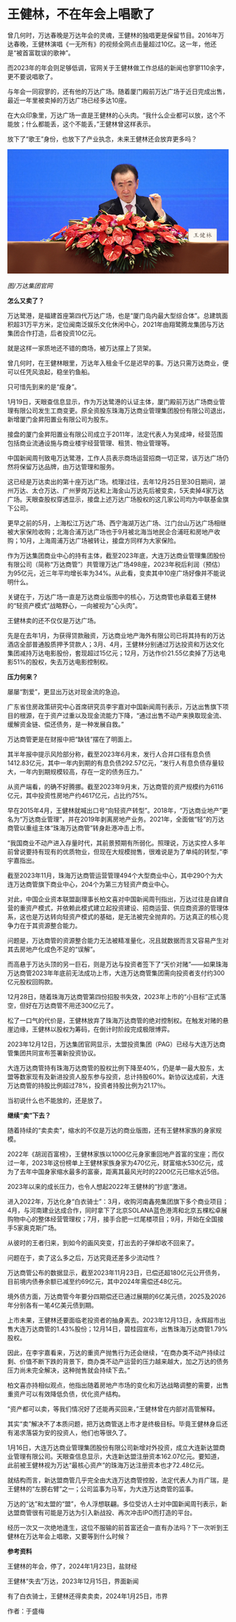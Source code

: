 # 王健林，不在年会上唱歌了

曾几何时，万达春晚是万达年会的灵魂，王健林的独唱更是保留节目。2016年万达春晚，王健林演唱《一无所有》的视频全网点击量超过10亿。这一年，他还是“被首富耽误的歌神”。

而2023年的年会则足够低调，官网关于王健林做工作总结的新闻也寥寥110余字，更不要说唱歌了。

与年会一同寂寥的，还有他的万达广场。随着厦门殿前万达广场于近日完成出售，最近一年里被卖掉的万达广场已经多达10座。

在大众印象里，万达广场一直是王健林的心头肉。“我什么企业都可以放，这个不能放；什么都能丢，这个不能丢，”王健林曾这样表示。

放下了“歌王”身份，也放下了产业执念，未来王健林还会放弃更多吗？

![c3c5e5e99b66f69ed4b2c3bafb6e62f1.jpg](https://raw.githubusercontent.com/qqhsx/qqnews_image/main/2024/01/27/王健林，不在年会上唱歌了/c3c5e5e99b66f69ed4b2c3bafb6e62f1.jpg)

_图/万达集团官网_

**怎么又卖了？**

万达鹭港，是福建首座第四代万达广场，也是“厦门岛内最大型综合体”。总建筑面积超31万平方米，定位闽南泛娱乐文化休闲中心，2021年由翔鹭腾龙集团与万达集团合作打造，后者投资10亿元。

就是这样一家质地还不错的商场，被万达摆上了货架。

曾几何时，在王健林眼里，万达年入租金千亿是迟早的事。万达只需万达商业，便可以任凭风浪起，稳坐钓鱼船。

只可惜先到来的是“瘦身”。

1月19日，天眼查信息显示，作为万达鹭港的认证主体，厦门殿前万达广场商业管理有限公司发生工商变更。原全资股东珠海万达商业管理集团股份有限公司退出，新增厦门金昇阳置业有限公司为股东。

接盘的厦门金昇阳置业有限公司成立于2011年，法定代表人为吴成坤，经营范围包括商业流通设施与商业楼宇经营管理、租赁、物业管理等。

中国新闻周刊致电万达鹭港，工作人员表示商场运营招商一切正常，该万达广场仍然将保留万达品牌，由万达管理和服务。

这已经是万达卖出的第十座万达广场。梳理过往，去年12月25日至30日期间，湖州万达、太仓万达、广州萝岗万达和上海金山万达先后被变卖，5天卖掉4家万达广场。天眼查股权穿透显示，接盘上述万达广场股权的这几家公司均为中联基金旗下公司。

更早之前的5月，上海松江万达广场、西宁海湖万达广场、江门台山万达广场相继被大家保险收购；北海合浦万达广场也于9月被北海当地民企合浦旺和房地产收购；10月，上海周浦万达广场被转让，接盘方同样为大家保险。

作为万达集团商业中心的持有主体，截至2023年底，大连万达商业管理集团股份有限公司（简称“万达商管”）共管理万达广场498座，2023年税后利润（预估）为95亿元，近三年平均增长率为34%。从此看，变卖其中10座广场好像并不能说明什么。

关键在于，万达广场一直是万达商业版图中的核心，万达商管也承载着王健林的“轻资产模式”战略野心，一向被视为“心头肉”。

王健林卖的还不仅仅是万达广场。

先是在去年1月，为获得贷款融资，万达商业地产海外有限公司已将其持有的万达酒店全部普通股质押予贷款人；3月、4月，王健林分别通过万达投资和万达文化集团减持万达电影股份，套现超过15亿元；12月，万达作价21.55亿卖掉了万达电影51%的股权，失去万达电影控制权。

**压力何来？**

屡屡“割爱”，更显出万达对现金流的急迫。

广东省住房政策研究中心首席研究员李宇嘉对中国新闻周刊表示，万达出售旗下项目的根源，在于资产过重以及现金流能力下降，“通过出售不动产来换取现金流、缓解资金链、偿还债务，是一种发展自救。”

万达商管更是在财报中把“缺钱”摆在了明面上。

其半年报中提示风险部分称，截至2023年6月末，发行人合并口径有息负债1412.83亿元，其中一年内到期的有息负债292.57亿元，“发行人有息负债存量较大，一年内到期规模较高，存在一定的债务压力。”

从资产端看，的确不好腾挪。截至2023年9月末，万达商管的资产规模约为6116亿元，其中投资性房地产约4617亿元，占比约75%。

早在2015年4月，王健林就喊出口号“向轻资产转型”。2018年，“万达商业地产”更名为“万达商业管理”，并在2019年剥离房地产业务。2021年，全面做“轻”的万达商管以重组主体“珠海万达商管”转身赴港冲击上市。

“我国商业不动产进入存量时代，其前景预期有所弱化。照理说，万达实控人多年前曾说要持有现有的优质物业，但现在大规模抛售，很难说是为了单纯的转型，”李宇嘉指出。

截至2023年11月，珠海万达商管运营管理494个大型商业中心，其中290个为大连万达商管旗下商业中心，204个为第三方轻资产商业中心。

对此，中国企业资本联盟副理事长柏文喜对中国新闻周刊指出，万达过往是自建自营的重资产模式，并依赖此模式建立起投资建设、招商运营、供应商资源的管理体系，这也是万达转向轻资产模式的基础，是无法被完全抛弃的。万达真正的核心竞争力在于其资源整合能力。

问题是，万达商管的资源整合能力无法被精准量化，况且就数据而言又容易产生对其去房地产化成色不足的“误解”。

而高悬于万达头顶的另一巨石，则是万达与投资者签下了“天价对赌”——如果珠海万达商管2023年年底前无法成功上市，大连万达商管集团需向投资者支付约300亿元股权回购款。

12月28日，随着珠海万达商管第四份招股书失效，2023年上市的“小目标”正式落空，但好在万达商管不用还300亿元了。

松了一口气的代价是，王健林放弃了珠海万达商管的绝对控制权。在触发对赌的悬崖边缘，王健林以股权为筹码，在倒计时阶段完成极限博弈。

2023年12月12日，万达集团官网显示，太盟投资集团（PAG）已经与大连万达商管集团共同宣布签署新投资协议。

大连万达商管持有珠海万达商管的股权比例下降至40%，仍是单一最大股东，太盟等数家现有及新进投资人股东参与投资，总计持股60%。新协议达成前，大连万达商管的持股比例超过78%，投资者持股比例为21.17％。

当初说什么也不能放的，还是放了。

**继续“卖”下去？**

随着持续的“卖卖卖”，缩水的不仅是万达的商业版图，还有王健林家族的身家规模。

2022年《胡润百富榜》，王健林家族以1000亿元身家重回地产首富的宝座；而仅过一年，2023年这份榜单上王健林家族身家为470亿元，财富缩水530亿元，成为了去年中国身家缩水最多的富豪，距离其最风光时的2200亿元已缩水近5倍。

2023年以来的成长压力，也令人想起2022年王健林的“抄底”激进。

进入2022年，万达化身“白衣骑士”：3月，收购河南鑫苑集团旗下多个商业项目；4月，与河南建业达成合作，同时拿下了北京SOLANA蓝色港湾和北京五棵松卓展购物中心的整体经营管理权；7月，接手合肥一烂尾楼项目；9月，开始在全国接手5家奥克斯广场。

从彼时的王者归来，到如今的画风突变，打出去的子弹却收不回来了。

问题在于，卖了这么多之后，万达究竟还差多少流动性？

万达商管公布的数据显示，截至2023年11月23日，已偿还超180亿元公开债务，目前境内债券余额已减至约69亿元，其中2024年需偿还48亿元。

境外债方面，万达商管今年要分四期偿还已通过展期的6亿美元债，2025及2026年分别各有一笔4亿美元债到期。

上市未果，王健林还要面临老投资者的抽身离去。2023年12月13日，永辉超市出售大连万达商管的1.43%股份；12月14日，碧桂园宣布，出售珠海万达商管1.79%股权。

因此，在李宇嘉看来，万达的重资产抛售行为还会继续，“在商办类不动产持续过剩、价值不断下跌的背景下，商办类不动产运营的压力越来越大，加之万达的债务压力尚未完全解决，这种抛售就会持续下去。”

柏文喜亦持相似观点，他指出随着房地产市场的变化和万达战略调整的需要，出售重资产可以有效降低负债，优化资产结构。

“资产都可以卖，等我们情况好了还能再买回来，”王健林曾在内部对高管解释。

其实“卖”解决不了本质问题，把万达商管送上市才是终极目标。毕竟王健林身后还有渴求落袋为安的投资人，他们也等很久了。

1月16日，大连万达商业管理集团股份有限公司新增对外投资，成立大连新达盟商业管理有限公司。天眼查信息显示，大连新达盟注册资本162.07亿元。要知道，此前被王健林视为万达“最核心资产”的珠海万达注册资本也才72.48亿元。

就结构而言，新达盟商管几乎完全由大连万达商管控股，法定代表人为肖广瑞，是王健林的“左膀右臂”之一；公司监事为马军，为大连万达商管的监事。

万达的“达”和太盟的“盟”，令人浮想联翩。多位受访人士对中国新闻周刊表示，新达盟商管很有可能是万达为引入新战投、再次冲击IPO而打造的平台。

经历一次又一次绝地逢生，这位不服输的前首富还会一直有办法吗？下一次听到王健林在万达年会上唱歌，又要等到什么时候？

**参考资料**

王健林的年会，停了，2024年1月23日，盐财经

王健林“失去”万达，2023年12月15日，界面新闻

有了白衣骑士，王健林还得卖卖卖，2024年1月25日，市界

作者：于盛梅

